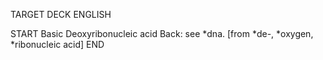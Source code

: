 TARGET DECK
ENGLISH

START
Basic
Deoxyribonucleic acid
Back: see *dna. [from *de-, *oxygen, *ribonucleic acid]
END
